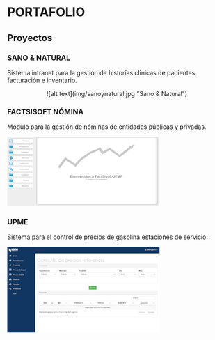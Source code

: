 # PORTAFOLIO

## Proyectos

### SANO & NATURAL

Sistema intranet para la gestión de historías clinicas de pacientes, facturación e inventario.

<center>![alt text](img/sanoynatural.jpg "Sano & Natural")</center>

### FACTSISOFT NÓMINA

Módulo para la gestión de nóminas de entidades públicas y privadas.

![alt text](img/factsisoft.jpg "FACTSISOFT Nómina")

### UPME

Sistema para el control de precios de gasolina estaciones de servicio.

![alt text](img/upme.jpg "UPME")
